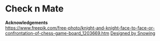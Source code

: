 # Check n Mate

**Acknowledgements** <br>
https://www.freepik.com/free-photo/knight-and-knight-face-to-face-or-confrontation-of-chess-game-board_1203669.htm
 <a href="https://www.freepik.com/free-photo/knight-and-knight-face-to-face-or-confrontation-of-chess-game-board_1203669.htm">Designed by Snowing</a>